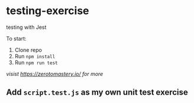 # testing-exercise
testing with Jest

To start:
1. Clone repo
2. Run `npm install`
3. Run `npm run test`

*visist https://zerotomastery.io/ for more*

## Add `script.test.js` as my own unit test exercise 


